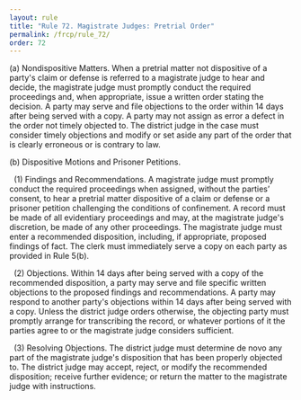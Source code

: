 ```yaml
---
layout: rule
title: "Rule 72. Magistrate Judges: Pretrial Order"
permalink: /frcp/rule_72/
order: 72
---
```


(a) Nondispositive Matters. When a pretrial matter not dispositive of a party's claim or defense is referred to a magistrate judge to hear and decide, the magistrate judge must promptly conduct the required proceedings and, when appropriate, issue a written order stating the decision. A party may serve and file objections to the order within 14 days after being served with a copy. A party may not assign as error a defect in the order not timely objected to. The district judge in the case must consider timely objections and modify or set aside any part of the order that is clearly erroneous or is contrary to law.


(b) Dispositive Motions and Prisoner Petitions.


&nbsp;&nbsp;(1) Findings and Recommendations. A magistrate judge must promptly conduct the required proceedings when assigned, without the parties’ consent, to hear a pretrial matter dispositive of a claim or defense or a prisoner petition challenging the conditions of confinement. A record must be made of all evidentiary proceedings and may, at the magistrate judge's discretion, be made of any other proceedings. The magistrate judge must enter a recommended disposition, including, if appropriate, proposed findings of fact. The clerk must immediately serve a copy on each party as provided in Rule 5(b).


&nbsp;&nbsp;(2) Objections. Within 14 days after being served with a copy of the recommended disposition, a party may serve and file specific written objections to the proposed findings and recommendations. A party may respond to another party's objections within 14 days after being served with a copy. Unless the district judge orders otherwise, the objecting party must promptly arrange for transcribing the record, or whatever portions of it the parties agree to or the magistrate judge considers sufficient.


&nbsp;&nbsp;(3) Resolving Objections. The district judge must determine de novo any part of the magistrate judge's disposition that has been properly objected to. The district judge may accept, reject, or modify the recommended disposition; receive further evidence; or return the matter to the magistrate judge with instructions.
